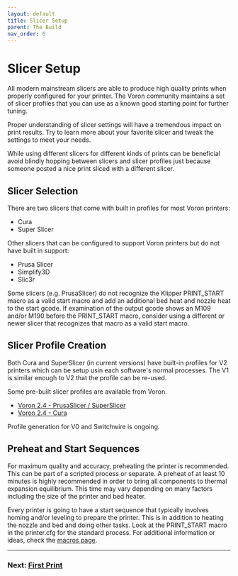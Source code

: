 ```yaml
---
layout: default
title: Slicer Setup
parent: The Build
nav_order: 6
---
```


# Slicer Setup

All modern mainstream slicers are able to produce high quality prints when properly configured for your printer. The Voron community maintains a set of slicer profiles that you can use as a known good starting point for further tuning.

Proper understanding of slicer settings will have a tremendous impact on print results. Try to learn more about your favorite slicer and tweak the settings to meet your needs.

While using different slicers for different kinds of prints can be beneficial avoid blindly hopping between slicers and slicer profiles just because someone posted a nice print sliced with a different slicer.

## Slicer Selection

There are two slicers that come with built in profiles for most Voron printers:

* Cura
* Super Slicer

Other slicers that can be configured to support Voron printers but do not have built in support:

* Prusa Slicer
* Simplify3D
* Slic3r

Some slicers (e.g. PrusaSlicer) do not recognize the Klipper PRINT\_START macro as a valid start macro and add an additional bed heat and nozzle heat to the start gcode.  If examination of the output gcode shows an M109 and/or M190 before the PRINT\_START macro, consider using a different or newer slicer that recognizes that macro as a valid start macro.

## Slicer Profile Creation

Both Cura and SuperSlicer (in current versions) have built-in profiles for V2 printers which can be setup usin each software's normal processes.  The V1 is similar enough to V2 that the profile can be re-used.

Some pre-built slicer profiles are available from Voron.

* [Voron 2.4 - PrusaSlicer / SuperSlicer](https://github.com/VoronDesign/Voron-2/tree/Voron2.4/slicer_profiles/PrusaSlicer)
* [Voron 2.4 - Cura](https://github.com/VoronDesign/Voron-2/tree/Voron2.4/slicer_profiles/cura/Voron_Cura)

Profile generation for V0 and Switchwire is ongoing.

## Preheat and Start Sequences

For maximum quality and accuracy, preheating the printer is recommended.  This can be part of a scripted process or separate.  A preheat of at least 10 minutes is highly recommended in order to bring all components to thermal expansion equilibrium.  This time may vary depending on many factors including the size of the printer and bed heater.

Every printer is going to have a start sequence that typically involves homing and/or leveling to prepare the printer.  This is in addition to heating the nozzle and bed and doing other tasks.  Look at the PRINT_START macro in the printer.cfg for the standard process.  For additional information or ideas, check the [macros page](./additional/macros.md).

---
### Next: [First Print](./first_print.md)
